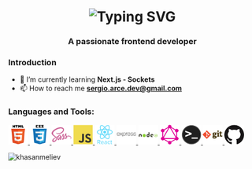 <!--
**sergio-arce/sergio-arce** is a ✨ _special_ ✨ repository because its `README.md` (this file) appears on your GitHub profile.

Here are some ideas to get you started:

- 🔭 I’m currently working on ...
- 🌱 I’m currently learning ...
- 👯 I’m looking to collaborate on ...
- 🤔 I’m looking for help with ...
- 💬 Ask me about ...
- 📫 How to reach me: ...
- 😄 Pronouns: ...
- ⚡ Fun fact: ...

- 👨‍💻 All of my projects are available at.....

- 💬 Ask me about **Front End Development**

<p>&nbsp;<img align="center" src="https://github-readme-stats.vercel.app/api?username=sergio-arce&show_icons=true&locale=en" alt="khasanmeliev" /></p>
-->

<h1 align="center" href="https://git.io/typing-svg"><img src="https://readme-typing-svg.demolab.com?font=varela&size=30&pause=1000&color=9DA5B4&width=550&height=67&lines=Hello+world!+%F0%9F%91%8B+I'm+Sergio+Arce" alt="Typing SVG" /></h1>

<h3 align="center">A passionate frontend developer</h3>

<h3>Introduction</h3>

- 🌱 I’m currently learning **Next.js - Sockets**
- 📫 How to reach me **sergio.arce.dev@gmail.com**

<h3 align="left">Languages and Tools:</h3>

<!-- Html5 --> 
<a href="https://www.w3.org/html/" target="_blank" rel="noreferrer"> 
<img src="https://raw.githubusercontent.com/devicons/devicon/master/icons/html5/html5-original-wordmark.svg" alt="html5" width="40" height="40"/> 
<!-- Css3 --> 
<a href="https://www.w3schools.com/css/" target="_blank" rel="noreferrer"> 
<img src="https://raw.githubusercontent.com/devicons/devicon/master/icons/css3/css3-original-wordmark.svg" alt="css3" width="40" height="40"/> 
<!-- Sass --> 
<a href="https://sass-lang.com" target="_blank" rel="noreferrer"> 
<img alt="Sass" width="40" src="https://raw.githubusercontent.com/github/explore/80688e429a7d4ef2fca1e82350fe8e3517d3494d/topics/sass/sass.png" /> 
<!-- Javascript --> 
<a href="https://developer.mozilla.org/en-US/docs/Web/JavaScript" target="_blank" rel="noreferrer"> 
<img src="https://raw.githubusercontent.com/devicons/devicon/master/icons/javascript/javascript-original.svg" alt="javascript" width="40" height="40"/> <!-- React --> 
<a href="https://reactjs.org/" target="_blank" rel="noreferrer"> 
<img src="https://raw.githubusercontent.com/devicons/devicon/master/icons/react/react-original-wordmark.svg" alt="react" width="40" height="40"/> 
<!-- Express --> 
<a href="https://expressjs.com" target="_blank" rel="noreferrer"> 
<img src="https://raw.githubusercontent.com/devicons/devicon/master/icons/express/express-original-wordmark.svg" alt="express" width="40" height="40"/> <!-- Node --> 
<a href="https://nodejs.org" target="_blank" rel="noreferrer"> 
<img src="https://raw.githubusercontent.com/devicons/devicon/master/icons/nodejs/nodejs-original-wordmark.svg" alt="nodejs" width="40" height="40"/> 
<!-- GraphQl --> 
<a href="https://graphql.org" target="_blank" rel="noreferrer"> 
<img src="https://raw.githubusercontent.com/github/explore/80688e429a7d4ef2fca1e82350fe8e3517d3494d/topics/graphql/graphql.png" alt="GraphQL" width="40" height="40" />
<!-- Terminal --> 
<a href="https://vim-jp.org/vimdoc-en/terminal.html" target="_blank" rel="noreferrer"> 
<img src="https://raw.githubusercontent.com/github/explore/80688e429a7d4ef2fca1e82350fe8e3517d3494d/topics/terminal/terminal.png" alt="Terminal" width="40" height="40" />
<!-- Git --> 
<a href="https://git-scm.com" target="_blank" rel="noreferrer">  
<img src="https://raw.githubusercontent.com/github/explore/80688e429a7d4ef2fca1e82350fe8e3517d3494d/topics/git/git.png" alt="Git" width="40" height="40" />
<!-- GitHub --> 
<a href="https://github.com" target="_blank" rel="noreferrer"> 
<img src="https://raw.githubusercontent.com/github/explore/78df643247d429f6cc873026c0622819ad797942/topics/github/github.png" alt="GitHub" width="40" height="40" />


<p><img align="left" src="https://github-readme-stats.vercel.app/api/top-langs?username=sergio-arce&show_icons=true&locale=en&layout=compact" alt="khasanmeliev" /></p>

